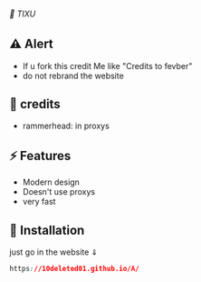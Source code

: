 ###### 👏 TIXU

## ⚠️ Alert
- If u fork this credit Me like "Credits to fevber"
- do not rebrand the website

## 📝 credits
- rammerhead: in proxys 

## ⚡ Features

- Modern design
- Doesn't use proxys
- very fast

## 🔌 Installation

just go in the website 
     ⇓
```css
https://10deleted01.github.io/A/
